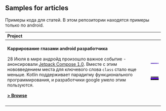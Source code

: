 Samples for articles
---

Примеры кода для статей. В этом репозитории находятся примеры только по android.

| Project | |
|:-----|---------|
|  <br><b>Каррирование глазами android разработчика</b> <br><br> 28 Июля в мире андройд произошло важное событие - анонсировали [Jetpack Compose 1.0](https://android-developers.googleblog.com/2021/07/jetpack-compose-announcement.html). Вместе с этим нововведением места для ключевого слова `class` стало еще меньше. Kotlin поддерживает парадигму функционального программирования, и разработчики google умело этим пользуются. <br><br> **<a href="https://github.com/keygenqt/articles/blob/currying/docs/article.md">> Browse</a>**<br><br> | <img src="data/Screenshot_1632562455.png" width="160" alt="Jetnews sample demo"> | 
| | |